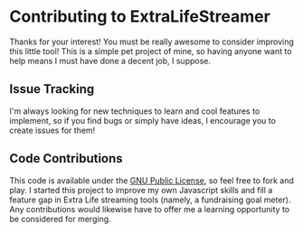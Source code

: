 # Contributing to ExtraLifeStreamer
Thanks for your interest! You must be really awesome to consider improving this little tool! This is a simple pet project of mine, so having anyone want to help means I must have done a decent job, I suppose.

## Issue Tracking
I'm always looking for new techniques to learn and cool features to implement, so if you find bugs or simply have ideas, I encourage you to create issues for them!

## Code Contributions
This code is available under the [GNU Public License](LICENSE), so feel free to fork and play. I started this project to improve my own Javascript skills and fill a feature gap in Extra Life streaming tools (namely, a fundraising goal meter). Any contributions would likewise have to offer me a learning opportunity to be considered for merging.
